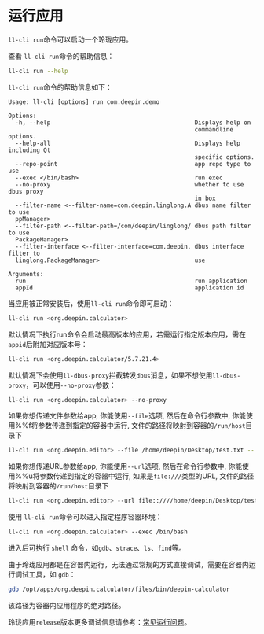 <!--
SPDX-FileCopyrightText: 2023 UnionTech Software Technology Co., Ltd.

SPDX-License-Identifier: LGPL-3.0-or-later
-->

# 运行应用

`ll-cli run`命令可以启动一个玲珑应用。

查看 `ll-cli run`命令的帮助信息：

```bash
ll-cli run --help
```

`ll-cli run`命令的帮助信息如下：

```text
Usage: ll-cli [options] run com.deepin.demo

Options:
  -h, --help                                         Displays help on
                                                     commandline options.
  --help-all                                         Displays help including Qt
                                                     specific options.
  --repo-point                                       app repo type to use
  --exec </bin/bash>                                 run exec
  --no-proxy                                         whether to use dbus proxy
                                                     in box
  --filter-name <--filter-name=com.deepin.linglong.A dbus name filter to use
  ppManager>
  --filter-path <--filter-path=/com/deepin/linglong/ dbus path filter to use
  PackageManager>
  --filter-interface <--filter-interface=com.deepin. dbus interface filter to
  linglong.PackageManager>                           use

Arguments:
  run                                                run application
  appId                                              application id
```

当应用被正常安装后，使用`ll-cli run`命令即可启动：

```bash
ll-cli run <org.deepin.calculator>
```

默认情况下执行run命令会启动最高版本的应用，若需运行指定版本应用，需在`appid`后附加对应版本号：

```bash
ll-cli run <org.deepin.calculator/5.7.21.4>
```

默认情况下会使用`ll-dbus-proxy`拦截转发`dbus`消息，如果不想使用`ll-dbus-proxy`，可以使用`--no-proxy`参数：

```bash
ll-cli run <org.deepin.calculator> --no-proxy
```

如果你想传递文件参数给app, 你能使用`--file`选项, 然后在命令行参数中, 你能使用%%f将参数传递到指定的容器中运行, 文件的路径将映射到容器的`/run/host`目录下
```bash
ll-cli run <org.deepin.editor> --file /home/deepin/Desktop/test.txt -- %%f
```

如果你想传递URL参数给app, 你能使用`--url`选项, 然后在命令行参数中, 你能使用%%u将参数传递到指定的容器中运行, 如果是`file:///`类型的URL, 文件的路径将映射到容器的`/run/host`目录下
```bash
ll-cli run <org.deepin.editor> --url file::////home/deepin/Desktop/test.txt -- %%u
```

使用 `ll-cli run`命令可以进入指定程序容器环境：

```bash
ll-cli run <org.deepin.calculator> --exec /bin/bash
```

进入后可执行 `shell` 命令，如`gdb`、`strace`、`ls`、`find`等。

由于玲珑应用都是在容器内运行，无法通过常规的方式直接调试，需要在容器内运行调试工具，如 `gdb`：

```bash
gdb /opt/apps/org.deepin.calculator/files/bin/deepin-calculator
```

该路径为容器内应用程序的绝对路径。

玲珑应用`release`版本更多调试信息请参考：[常见运行问题](../debug/faq.md)。
